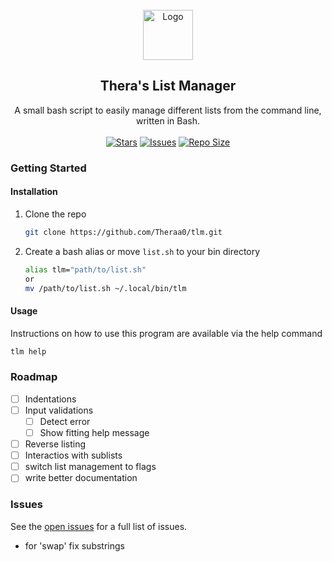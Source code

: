 <!-- PROJECT LOGO -->
<br />
<div align="center">
  <a href="https://github.com/Theraa0/tlm">
    <img src="images/logo.png" alt="Logo" width="80" height="80">
  </a>

## Thera's List Manager

  <p align="center">
    A small bash script to easily manage different lists from the command line, written in Bash.
    <br />
    <br />
    <a href="https://github.com/Theraa0/tlm/stargazers">
		<img alt="Stars" src="https://img.shields.io/github/stars/Theraa0/tlm?style=for-the-badge&logo=starship&color=C9CBFF&logoColor=D9E0EE&labelColor=302D41"></a>
	<a href="https://github.com/Theraa0/tlm/issues">
		<img alt="Issues" src="https://img.shields.io/github/issues/Theraa0/tlm?style=for-the-badge&logo=bilibili&color=F5E0DC&logoColor=D9E0EE&labelColor=302D41"></a>
	<a href="https://www.youtube.com/watch?v=dQw4w9WgXcQ">
		<img alt="Repo Size" src="https://img.shields.io/github/repo-size/Theraa0/tlm?color=%23DDB6F2&label=SIZE&logo=artifacthub&style=for-the-badge&logoColor=D9E0EE&labelColor=302D41"/></a>
  </p>
</div>


<!-- GETTING STARTED -->
### Getting Started

#### Installation

1. Clone the repo
   ```sh
   git clone https://github.com/Theraa0/tlm.git
   ```
2. Create a bash alias or move ```list.sh``` to your bin directory
   ```sh
   alias tlm="path/to/list.sh"
   or
   mv /path/to/list.sh ~/.local/bin/tlm
   ```



#### Usage

Instructions on how to use this program are available via the help command
```sh
tlm help
```



### Roadmap
- [ ] Indentations
- [ ] Input validations
	- [ ] Detect error
	- [ ] Show fitting help message
- [ ] Reverse listing
- [ ] Interactios with sublists
- [ ] switch list management to flags
- [ ] write better documentation

### Issues
See the [open issues](https://github.com/Theraa0/tlm/issues) for a full list of issues.
- for 'swap' fix substrings
